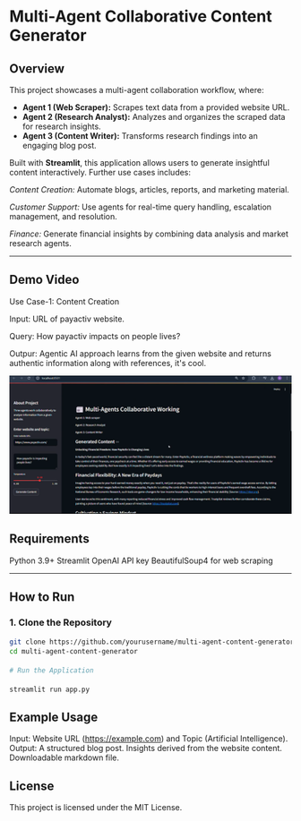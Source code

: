 # Multi-Agent Collaborative Content Generator

## Overview
This project showcases a multi-agent collaboration workflow, where:
- **Agent 1 (Web Scraper):** Scrapes text data from a provided website URL.
- **Agent 2 (Research Analyst):** Analyzes and organizes the scraped data for research insights.
- **Agent 3 (Content Writer):** Transforms research findings into an engaging blog post.

Built with **Streamlit**, this application allows users to generate insightful content interactively.
Further use cases includes:

*Content Creation:* Automate blogs, articles, reports, and marketing material.

*Customer Support:* Use agents for real-time query handling, escalation management, and resolution.

*Finance:* Generate financial insights by combining data analysis and market research agents.

---
## Demo Video
Use Case-1: Content Creation

Input: URL of payactiv website.

Query: How payactiv impacts on people lives?

Outpur: Agentic AI approach learns from the given website and returns authentic information along with references, it's cool.

[![Demo Video](https://github.com/naziaperwaiz/Multi-agent-Collaborative-Working/blob/main/payactiv.png?text=Demo+Video)](https://github.com/naziaperwaiz/Multi-agent-Collaborative-Working/blob/main/demo_multiagent_collaboration.mp4)


## Requirements
Python 3.9+
Streamlit
OpenAI API key
BeautifulSoup4 for web scraping

---
## How to Run

### 1. Clone the Repository
```bash
git clone https://github.com/yourusername/multi-agent-content-generator.git
cd multi-agent-content-generator

# Run the Application

streamlit run app.py
```

## Example Usage
Input: Website URL (https://example.com) and Topic (Artificial Intelligence).
Output:
A structured blog post.
Insights derived from the website content.
Downloadable markdown file.

## License
This project is licensed under the MIT License.
